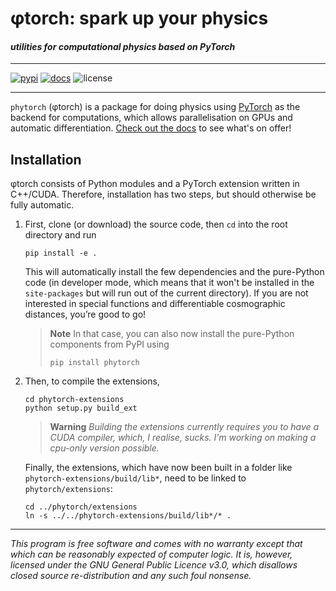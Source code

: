 # φtorch: spark up your physics
#### *utilities for computational physics based on PyTorch*

---

[![pypi](https://img.shields.io/pypi/v/phytorch?logo=pypi)](https://pypi.org/project/phytorch/)
[![docs](https://readthedocs.org/projects/phytorch/badge/?version=latest)](https://phytorch.readthedocs.io/en/latest/?badge=latest)
![license](https://img.shields.io/pypi/l/phytorch)

---

`phytorch` (φtorch) is a package for doing physics using
[PyTorch](https://pytorch.org/) as the backend for computations, which allows
parallelisation on GPUs and automatic differentiation.
[Check out the docs](https://phytorch.readthedocs.org) to see what's on offer!

## Installation

φtorch consists of Python modules and a PyTorch extension written in C++/CUDA.
Therefore, installation has two steps, but should otherwise be fully automatic.

1. First, clone (or download) the source code, then `cd` into the root directory
    and run
    ```shell
    pip install -e .
    ```
    This will automatically install the few dependencies and the pure-Python 
    code (in developer mode, which means that it won't be installed in the
    `site-packages` but will run out of the current directory). If you are not
    interested in special functions and differentiable cosmographic distances,
    you’re good to go!
   > **Note**
   > In that case, you can also now install the pure-Python components from
   > PyPI using
   > ```shell
   > pip install phytorch
   > ```

2. Then, to compile the extensions,
    ```shell
    cd phytorch-extensions
    python setup.py build_ext
    ```
   > **Warning**
   > *Building the extensions currently requires you to have a CUDA compiler,
   > which, I realise, sucks. I’m working on making a cpu-only version possible.*

    Finally, the extensions, which have now been built in a folder like
    `phytorch-extensions/build/lib*`, need to be linked to `phytorch/extensions`:
    ```shell
    cd ../phytorch/extensions
    ln -s ../../phytorch-extensions/build/lib*/* .
    ```

---
*This program is free software and comes with no warranty except that which can
be reasonably expected of computer logic. It is, however, licensed under the
GNU General Public Licence v3.0, which disallows closed source re-distribution
and any such foul nonsense.*
